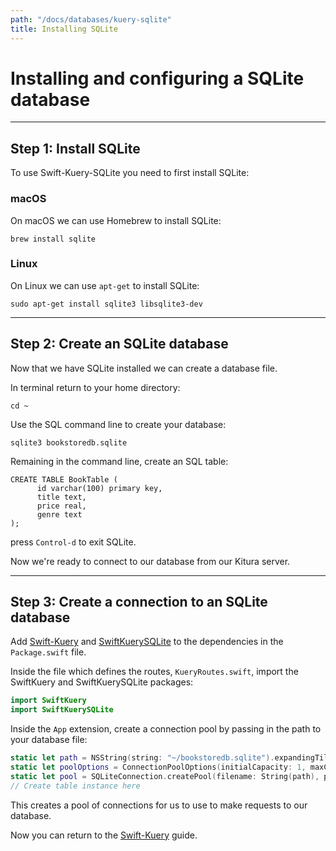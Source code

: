 ```yaml
---
path: "/docs/databases/kuery-sqlite"
title: Installing SQLite
---
```


# Installing and configuring a SQLite database

---

## Step 1: Install SQLite

To use Swift-Kuery-SQLite you need to first install SQLite:

### macOS

On macOS we can use Homebrew to install SQLite:
```
brew install sqlite
```
### Linux

On Linux we can use `apt-get` to install SQLite:
```
sudo apt-get install sqlite3 libsqlite3-dev
```

---

## Step 2: Create an SQLite database

Now that we have SQLite installed we can create a database file.

In terminal return to your home directory:
```
cd ~
```
Use the SQL command line to create your database:
```
sqlite3 bookstoredb.sqlite
```
Remaining in the command line, create an SQL table:
```
CREATE TABLE BookTable (
      id varchar(100) primary key,
      title text,
      price real,
      genre text
);
```

press `Control-d` to exit SQLite.

Now we're ready to connect to our database from our Kitura server.

---

## Step 3: Create a connection to an SQLite database

Add [Swift-Kuery](https://github.com/Kitura-Next/Swift-Kuery#update-your-packageswift-file) and [SwiftKuerySQLite](https://github.com/Kitura-Next/Swift-Kuery-SQLite/#add-dependencies) to the dependencies in the `Package.swift` file.

Inside the file which defines the routes, `KueryRoutes.swift`, import the SwiftKuery and SwiftKuerySQLite packages:
```swift
import SwiftKuery
import SwiftKuerySQLite
```
Inside the `App` extension, create a connection pool by passing in the path to your database file:
```swift
static let path = NSString(string: "~/bookstoredb.sqlite").expandingTildeInPath
static let poolOptions = ConnectionPoolOptions(initialCapacity: 1, maxCapacity: 5)
static let pool = SQLiteConnection.createPool(filename: String(path), poolOptions: poolOptions)
// Create table instance here
```

This creates a pool of connections for us to use to make requests to our database.

Now you can return to the [Swift-Kuery](/docs/databases/kuery/#step-2-install-a-database-plugin) guide.
